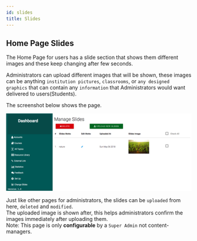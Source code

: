 ```yaml
---
id: slides
title: Slides
---
```


## Home Page Slides  

The Home Page for users has a slide section that shows them different images and these keep changing after few seconds.  

Administrators can upload different images that will be shown, these images can be anything `institution pictures`, `classrooms`, or `any designed graphics` that can contain any `information` that Administrators would want delivered to users(Students).  

The screenshot below shows the page.  

![Slides](assets/slides.png)  

Just like other pages for administrators, the slides can be `uploaded` from here, `deleted` and `modified`.  
The uploaded image is shown after, this helps administrators confirm the images immediately after uploading them.  
Note: This page is only **configurable** by a `Super Admin` not content-managers. 





